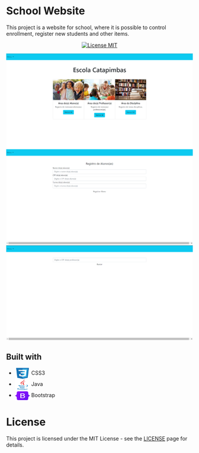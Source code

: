 <h1>School Website</h1>

<p>This project is a website for school, where it is possible to control enrollment, register new students and other items.</p>

<p align="center">
  <a href="https://opensource.org/licenses/MIT">
    <img src="https://img.shields.io/badge/License-MIT-blue.svg" alt="License MIT">
  </a>
</p>

<img src="images/a1.png">
<img src="images/a2.png">
<img src="images/a3.png">

## Built with
[//]: # (Add the features of your project here:)
- <img align="center" alt="CSS3" height="30" width="40" src="https://raw.githubusercontent.com/devicons/devicon/master/icons/css3/css3-original.svg"> CSS3
- <img align="center" alt="JAVA" height="30" width="40" src="https://raw.githubusercontent.com/devicons/devicon/master/icons/java/java-original.svg"> Java
- <img align="center" alt="bootstrap" height="30" width="40" src="https://raw.githubusercontent.com/devicons/devicon/master/icons/bootstrap/bootstrap-original.svg"> Bootstrap

<h1>License</h1>

This project is licensed under the MIT License - see the [LICENSE](https://opensource.org/licenses/MIT) page for details.
